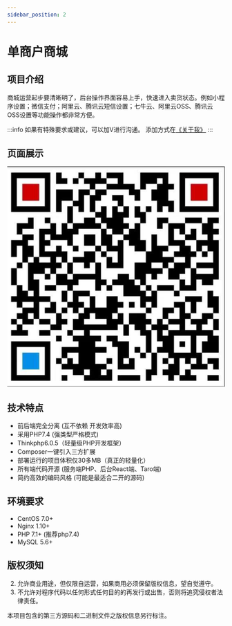 ```yaml
---
sidebar_position: 2
---
```

# 单商户商城

## 项目介绍
商城运营起步要清晰明了，后台操作界面容易上手，快速进入卖货状态。例如小程序设置；微信支付；阿里云、腾讯云短信设置；七牛云、阿里云OSS、腾讯云OSS设置等功能操作都非常方便。

:::info
如果有特殊要求或建议，可以加V进行沟通。
添加方式在[《关于我》](about)
:::

## 页面展示
![An image from the static](/img/wexinqr.jpg)

## 技术特点
* 前后端完全分离 (互不依赖 开发效率高)
* 采用PHP7.4 (强类型严格模式)
* Thinkphp6.0.5（轻量级PHP开发框架）
* Composer一键引入三方扩展
* 部署运行的项目体积仅30多MB（真正的轻量化）
* 所有端代码开源 (服务端PHP、后台React端、Taro端)
* 简约高效的编码风格 (可能是最适合二开的源码)

## 环境要求
- CentOS 7.0+
- Nginx 1.10+
- PHP 7.1+  (推荐php7.4)
- MySQL 5.6+

## 版权须知

2. 允许商业用途，但仅限自运营，如果商用必须保留版权信息，望自觉遵守。
3. 不允许对程序代码以任何形式任何目的的再发行或出售，否则将追究侵权者法律责任。


本项目包含的第三方源码和二进制文件之版权信息另行标注。
